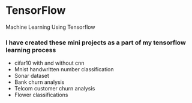 # TensorFlow
Machine Learning Using Tensorflow

<h3>I have created these mini projects as a part of my tensorflow learning process</h3>
<ul>
  <li> cifar10 with and without cnn </li>
  <li> Mnist handwritten number classification </li>
  <li> Sonar dataset</li>
  <li> Bank churn analysis </li>
  <li> Telcom customer churn analysis </li>
  <li> Flower classifications </li>
</ul>
